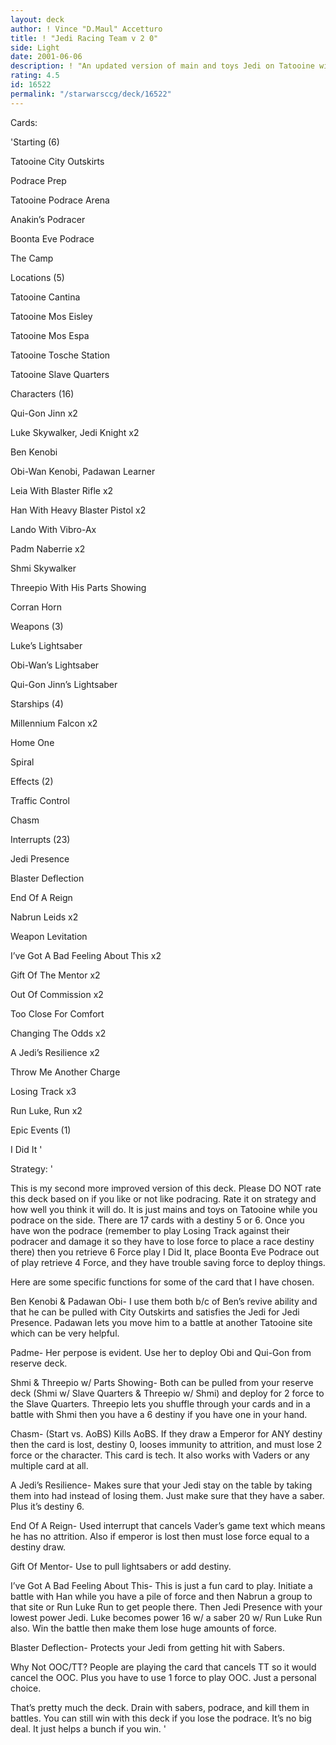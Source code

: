 ```yaml
---
layout: deck
author: ! Vince "D.Maul" Accetturo
title: ! "Jedi Racing Team v 2 0"
side: Light
date: 2001-06-06
description: ! "An updated version of main and toys Jedi on Tatooine with some podracing."
rating: 4.5
id: 16522
permalink: "/starwarsccg/deck/16522"
---
```

Cards: 

'Starting (6)

Tatooine City Outskirts

Podrace Prep

Tatooine Podrace Arena

Anakin’s Podracer

Boonta Eve Podrace

The Camp


Locations (5)

Tatooine Cantina 

Tatooine Mos Eisley 

Tatooine Mos Espa 

Tatooine Tosche Station 

Tatooine Slave Quarters 


Characters (16)

Qui-Gon Jinn  x2

Luke Skywalker, Jedi Knight  x2

Ben Kenobi 

Obi-Wan Kenobi, Padawan Learner 

Leia With Blaster Rifle  x2

Han With Heavy Blaster Pistol  x2

Lando With Vibro-Ax 

Padm  Naberrie  x2

Shmi Skywalker 

Threepio With His Parts Showing 

Corran Horn 



Weapons (3)

Luke’s Lightsaber 

Obi-Wan’s Lightsaber 

Qui-Gon Jinn’s Lightsaber 


Starships (4)

Millennium Falcon  x2

Home One 

Spiral 


Effects (2)

Traffic Control 

Chasm 


Interrupts (23)

Jedi Presence 

Blaster Deflection 

End Of A Reign 

Nabrun Leids  x2

Weapon Levitation 

I’ve Got A Bad Feeling About This  x2

Gift Of The Mentor  x2

Out Of Commission  x2

Too Close For Comfort 

Changing The Odds  x2

A Jedi’s Resilience  x2

Throw Me Another Charge 

Losing Track  x3

Run Luke, Run  x2


Epic Events (1)

I Did It  '

Strategy: '

This is my second more improved version of this deck.  Please DO NOT rate this deck based on if you like or not like podracing.  Rate it on strategy and how well you think it will do.  It is just mains and toys on Tatooine while you podrace on the side.  There are 17 cards with a destiny 5 or 6.  Once you have won the podrace (remember to play Losing Track against their podracer and damage it so they have to lose force to place a race destiny there) then you retrieve 6 Force play I Did It, place Boonta Eve Podrace out of play retrieve 4 Force,  and they have trouble saving force to deploy things.  


Here are some specific functions for some of the card that I have chosen.


Ben Kenobi & Padawan Obi- I use them both b/c of Ben’s revive ability and that he can be pulled with City Outskirts and satisfies the Jedi for Jedi Presence.  Padawan lets you move him to a battle at another Tatooine site which can be very helpful.


Padme- Her perpose is evident.  Use her to deploy Obi and Qui-Gon from reserve deck.


Shmi & Threepio w/ Parts Showing- Both can be pulled from your reserve deck (Shmi w/ Slave Quarters & Threepio w/ Shmi) and deploy for 2 force to the Slave Quarters.  Threepio lets you shuffle through your cards and in a battle with Shmi then you have a 6 destiny if you have one in your hand.


Chasm- (Start vs. AoBS)  Kills AoBS.  If they draw a Emperor for ANY destiny then the card is lost, destiny 0, looses immunity to attrition, and must lose 2 force or the character.  This card is tech.  It also works with Vaders or any multiple card at all.


A Jedi’s Resilience- Makes sure that your Jedi stay on the table by taking them into had instead of losing them.  Just make sure that they have a saber.  Plus it’s destiny 6.


End Of A Reign- Used interrupt that cancels Vader’s game text which means he has no attrition.  Also if emperor is lost then must lose force equal to a destiny draw.


Gift Of Mentor- Use to pull lightsabers or add destiny.


I’ve Got A Bad Feeling About This- This is just a fun card to play.  Initiate a battle with Han while you have a pile of force and then Nabrun a group to that site or Run Luke Run to get people there.  Then Jedi Presence with your lowest power Jedi.  Luke becomes power 16 w/ a saber 20 w/ Run Luke Run also.  Win the battle then make them lose huge amounts of force.


Blaster Deflection- Protects your Jedi from getting hit with Sabers.


Why Not OOC/TT? People are playing the card that cancels TT so it would cancel the OOC.  Plus you have to use 1 force to play OOC.  Just a personal choice.


That’s pretty much the deck.  Drain with sabers, podrace, and kill them in battles.  You can still win with this deck if you lose the podrace.  It’s no big deal.  It just helps a bunch if you win. '
